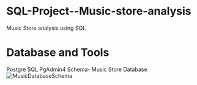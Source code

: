 # SQL-Project--Music-store-analysis
Music Store analysis using SQL


# Database and Tools
Postgre SQL
PgAdmin4
Schema- Music Store Database
![MusicDatabaseSchema](https://github.com/user-attachments/assets/001a0458-9049-4b05-81e4-48fca720c161)
